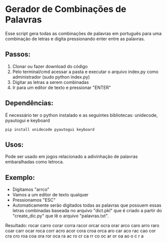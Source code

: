 # Gerador de Combinações de Palavras

Esse script gera todas as combinações de palavras em português para uma combinação de letras e digita pressionando enter entre as palavras.

## Passos:

1. Clonar ou fazer download do código
2. Pelo terminal/cmd acessar a pasta e executar o arquivo index.py como administrador (sudo python index.py)
3. Digitar as letras a serem combinadas
4. Ir para um editor de texto e pressionar "ENTER"

## Dependências:

É necessário ter o python instalado e as seguintes bibliotecas: unidecode, pyautogui e keyboard
```
pip install unidecode pyautogui keyboard
```

## Usos:

Pode ser usado em jogos relacionado a adivinhação de palavras embaralhadas como letroca.

## Exemplo:

- Digitamos "arrco"
- Vamos a um editor de texto qualquer
- Pressionamos "ESC"
- Automaticamente serão digitados todas as palavras que possuem essas letras combinadas baseada no arquivo "dict.pkl" que é criado a partir do "create_dic.py" que lê o arquivo "palavras.txt".

Resultado:
rocar
carro
corar
corra
racor
orcar
ocra
orar
arco
caro
arro
raro
coar
carr
ocar
roca
corr
acro
acor
cora
croa
orca
aro
car
aco
rac
cao
cor
cra
cro
roa
coa
ora
ror
oca
ra
ac
ro
cr
ca
rr
co
oc
ar
or
oa
ao
o
c
r
a

